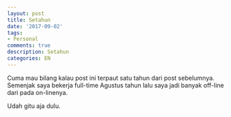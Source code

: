 ```yaml
---
layout: post
title: Setahun
date: '2017-09-02'
tags:
- Personal
comments: true
description: Setahun
categories: EN
---
```


Cuma mau bilang kalau post ini terpaut satu tahun dari post sebelumnya. Semenjak saya bekerja full-time Agustus tahun lalu saya jadi banyak off-line dari pada on-linenya. 

Udah gitu aja dulu.